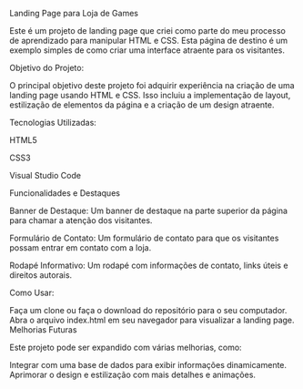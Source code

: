 Landing Page para Loja de Games

Este é um projeto de landing page que criei como parte do meu processo de aprendizado para manipular HTML e CSS. Esta página de destino é um exemplo simples de como criar uma interface atraente para os visitantes.

Objetivo do Projeto: 

O principal objetivo deste projeto foi adquirir experiência na criação de uma landing page usando HTML e CSS. Isso incluiu a implementação de layout, estilização de elementos da página e a criação de um design atraente.

Tecnologias Utilizadas:

HTML5

CSS3

Visual Studio Code

Funcionalidades e Destaques

Banner de Destaque: Um banner de destaque na parte superior da página para chamar a atenção dos visitantes.

Formulário de Contato: Um formulário de contato para que os visitantes possam entrar em contato com a loja.

Rodapé Informativo: Um rodapé com informações de contato, links úteis e direitos autorais.

Como Usar:

Faça um clone ou faça o download do repositório para o seu computador. Abra o arquivo index.html em seu navegador para visualizar a landing page. Melhorias Futuras

Este projeto pode ser expandido com várias melhorias, como:

 Integrar com uma base de dados para exibir informações dinamicamente. Aprimorar o design e estilização com mais detalhes e animações.
